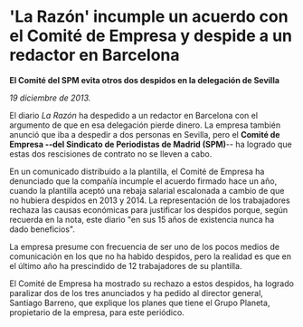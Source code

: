 # 'La Razón' incumple un acuerdo con el Comité de Empresa y despide a un redactor en Barcelona

**El Comité del SPM evita otros dos despidos en la delegación de Sevilla**

*19 diciembre de 2013.*

El diario *La Razón* ha despedido a un redactor en Barcelona con el argumento de que en esa delegación pierde dinero. La empresa también anunció que iba a despedir a dos personas en Sevilla, pero el **Comité de Empresa --del Sindicato de Periodistas de Madrid (SPM)**-- ha logrado que estas dos rescisiones de contrato no se lleven a cabo.

En un comunicado distribuido a la plantilla, el Comité de Empresa ha denunciado que la compañía incumple el acuerdo firmado hace un año, cuando la plantilla aceptó una rebaja salarial escalonada a cambio de que no hubiera despidos en 2013 y 2014. La representación de los trabajadores rechaza las causas económicas para justificar los despidos porque, según recuerda en la nota, este diario "en sus 15 años de existencia nunca ha dado beneficios".

La empresa presume con frecuencia de ser uno de los pocos medios de comunicación en los que no ha habido despidos, pero la realidad es que en el último año ha prescindido de 12 trabajadores de su plantilla.

El Comité de Empresa ha mostrado su rechazo a estos despidos, ha logrado paralizar dos de los tres anunciados y ha pedido al director general, Santiago Barreno, que explique los planes que tiene el Grupo Planeta, propietario de la empresa, para este periódico.
